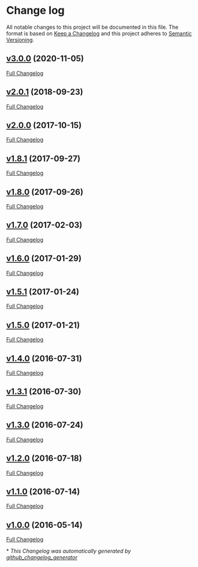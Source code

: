 # Change log

All notable changes to this project will be documented in this file. The format is based on [Keep a Changelog](http://keepachangelog.com/en/1.0.0/) and this project adheres to [Semantic Versioning](http://semver.org).

## [v3.0.0](https://github.com/bodgit/puppet-bodgitlib/tree/v3.0.0) (2020-11-05)

[Full Changelog](https://github.com/bodgit/puppet-bodgitlib/compare/v2.0.1...v3.0.0)

## [v2.0.1](https://github.com/bodgit/puppet-bodgitlib/tree/v2.0.1) (2018-09-23)

[Full Changelog](https://github.com/bodgit/puppet-bodgitlib/compare/v2.0.0...v2.0.1)

## [v2.0.0](https://github.com/bodgit/puppet-bodgitlib/tree/v2.0.0) (2017-10-15)

[Full Changelog](https://github.com/bodgit/puppet-bodgitlib/compare/v1.8.1...v2.0.0)

## [v1.8.1](https://github.com/bodgit/puppet-bodgitlib/tree/v1.8.1) (2017-09-27)

[Full Changelog](https://github.com/bodgit/puppet-bodgitlib/compare/v1.8.0...v1.8.1)

## [v1.8.0](https://github.com/bodgit/puppet-bodgitlib/tree/v1.8.0) (2017-09-26)

[Full Changelog](https://github.com/bodgit/puppet-bodgitlib/compare/v1.7.0...v1.8.0)

## [v1.7.0](https://github.com/bodgit/puppet-bodgitlib/tree/v1.7.0) (2017-02-03)

[Full Changelog](https://github.com/bodgit/puppet-bodgitlib/compare/v1.6.0...v1.7.0)

## [v1.6.0](https://github.com/bodgit/puppet-bodgitlib/tree/v1.6.0) (2017-01-29)

[Full Changelog](https://github.com/bodgit/puppet-bodgitlib/compare/v1.5.1...v1.6.0)

## [v1.5.1](https://github.com/bodgit/puppet-bodgitlib/tree/v1.5.1) (2017-01-24)

[Full Changelog](https://github.com/bodgit/puppet-bodgitlib/compare/v1.5.0...v1.5.1)

## [v1.5.0](https://github.com/bodgit/puppet-bodgitlib/tree/v1.5.0) (2017-01-21)

[Full Changelog](https://github.com/bodgit/puppet-bodgitlib/compare/v1.4.0...v1.5.0)

## [v1.4.0](https://github.com/bodgit/puppet-bodgitlib/tree/v1.4.0) (2016-07-31)

[Full Changelog](https://github.com/bodgit/puppet-bodgitlib/compare/v1.3.1...v1.4.0)

## [v1.3.1](https://github.com/bodgit/puppet-bodgitlib/tree/v1.3.1) (2016-07-30)

[Full Changelog](https://github.com/bodgit/puppet-bodgitlib/compare/v1.3.0...v1.3.1)

## [v1.3.0](https://github.com/bodgit/puppet-bodgitlib/tree/v1.3.0) (2016-07-24)

[Full Changelog](https://github.com/bodgit/puppet-bodgitlib/compare/v1.2.0...v1.3.0)

## [v1.2.0](https://github.com/bodgit/puppet-bodgitlib/tree/v1.2.0) (2016-07-18)

[Full Changelog](https://github.com/bodgit/puppet-bodgitlib/compare/v1.1.0...v1.2.0)

## [v1.1.0](https://github.com/bodgit/puppet-bodgitlib/tree/v1.1.0) (2016-07-14)

[Full Changelog](https://github.com/bodgit/puppet-bodgitlib/compare/v1.0.0...v1.1.0)

## [v1.0.0](https://github.com/bodgit/puppet-bodgitlib/tree/v1.0.0) (2016-05-14)

[Full Changelog](https://github.com/bodgit/puppet-bodgitlib/compare/0a5049475df9646afae97cb73107788b4a340db9...v1.0.0)



\* *This Changelog was automatically generated by [github_changelog_generator](https://github.com/github-changelog-generator/github-changelog-generator)*
